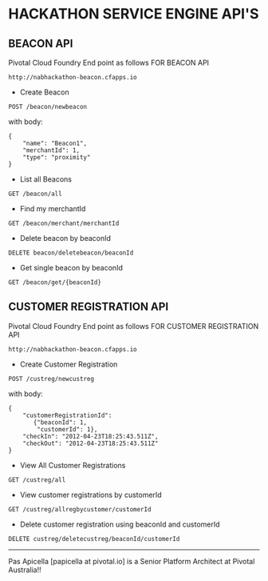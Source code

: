 # HACKATHON SERVICE ENGINE API'S

## BEACON API

Pivotal Cloud Foundry End point as follows FOR BEACON API

```
http://nabhackathon-beacon.cfapps.io
```

- Create Beacon 

```POST /beacon/newbeacon```

with body:

```
{
    "name": "Beacon1",
    "merchantId": 1,
    "type": "proximity"
}
```

- List all Beacons 

```GET /beacon/all```

- Find my merchantId

```GET /beacon/merchant/merchantId```

- Delete beacon by beaconId

```DELETE beacon/deletebeacon/beaconId```

- Get single beacon by beaconId

```GET /beacon/get/{beaconId}```

## CUSTOMER REGISTRATION API

Pivotal Cloud Foundry End point as follows FOR CUSTOMER REGISTRATION API

```
http://nabhackathon-beacon.cfapps.io
```

- Create Customer Registration

```POST /custreg/newcustreg ```

with body: 

```
{
    "customerRegistrationId":
       {"beaconId": 1,
        "customerId": 1},
    "checkIn": "2012-04-23T18:25:43.511Z",
    "checkOut": "2012-04-23T18:25:43.511Z"
}
```

- View All Customer Registrations

```GET /custreg/all ```

- View customer registrations by customerId 

```GET /custreg/allregbycustomer/customerId ```

- Delete customer registration using beaconId and customerId 

```DELETE custreg/deletecustreg/beaconId/customerId```

<hr />
Pas Apicella [papicella at pivotal.io] is a Senior Platform Architect at Pivotal Australia!!